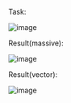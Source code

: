 Task: 


![image](https://github.com/Zoro2210/programming/assets/139787644/c20ebe55-9ad8-4d38-af98-707f5da9cf87)



Result(massive):


![image](https://github.com/Zoro2210/programming/assets/139787644/2459abeb-64a2-4e7c-9905-eb89386a65cb)



Result(vector):


![image](https://github.com/Zoro2210/programming/assets/139787644/f483a4fd-6483-41ca-917a-72d25cec0ed3)
